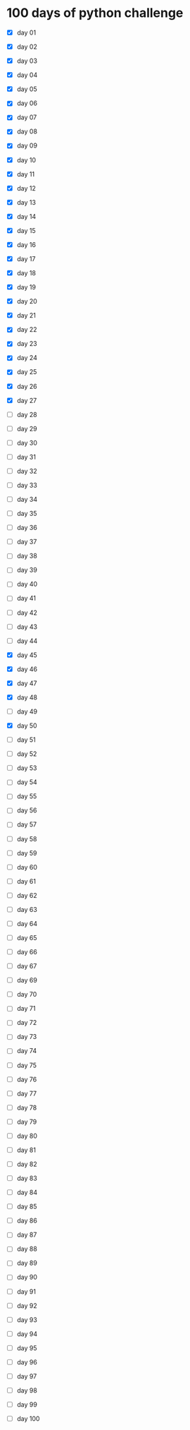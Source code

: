 # 100 days of python challenge
- [x] day 01  
- [x] day 02  
- [x] day 03  
- [x] day 04  
- [x] day 05  
- [x] day 06  
- [x] day 07   
- [x] day 08  
- [x] day 09  
- [x] day 10  
- [x] day 11  
- [x] day 12  
- [x] day 13  
- [x] day 14  
- [x] day 15  
- [x] day 16  
- [x] day 17  
- [x] day 18  
- [x] day 19  
- [x] day 20 
- [x] day 21 
- [x] day 22 
- [x] day 23 
- [x] day 24 
- [x] day 25 
- [x] day 26 
- [x] day 27 
- [ ] day 28 
- [ ] day 29 
- [ ] day 30 
- [ ] day 31 
- [ ] day 32 
- [ ] day 33 
- [ ] day 34 
- [ ] day 35 
- [ ] day 36 
- [ ] day 37 
- [ ] day 38 
- [ ] day 39 
- [ ] day 40
- [ ] day 41 
- [ ] day 42 
- [ ] day 43 
- [ ] day 44 
- [x] day 45 
- [x] day 46 
- [x] day 47 
- [x] day 48 
- [ ] day 49 
- [x] day 50
- [ ] day 51
- [ ] day 52
- [ ] day 53
- [ ] day 54
- [ ] day 55
- [ ] day 56
- [ ] day 57
- [ ] day 58
- [ ] day 59
- [ ] day 60
- [ ] day 61
- [ ] day 62
- [ ] day 63
- [ ] day 64
- [ ] day 65
- [ ] day 66
- [ ] day 67
- [ ] day 69
- [ ] day 70
- [ ] day 71
- [ ] day 72
- [ ] day 73
- [ ] day 74
- [ ] day 75
- [ ] day 76
- [ ] day 77
- [ ] day 78
- [ ] day 79
- [ ] day 80
- [ ] day 81
- [ ] day 82
- [ ] day 83
- [ ] day 84
- [ ] day 85
- [ ] day 86
- [ ] day 87
- [ ] day 88
- [ ] day 89
- [ ] day 90
- [ ] day 91
- [ ] day 92
- [ ] day 93
- [ ] day 94
- [ ] day 95
- [ ] day 96
- [ ] day 97
- [ ] day 98
- [ ] day 99
- [ ] day 100


 

